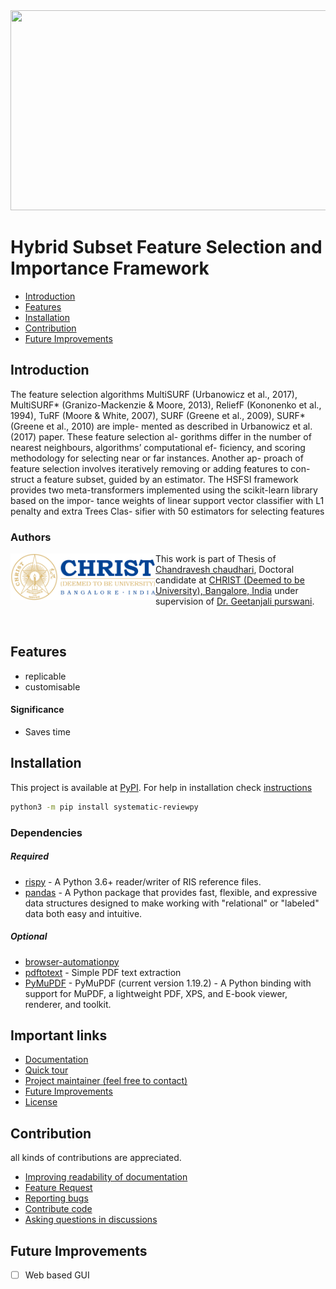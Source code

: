 

<div align="center">
  <img src="https://raw.githubusercontent.com/chandraveshchaudhari/personal-information/initial_setup/logos/my%20github%20logo%20template-HSFSI%20framework.drawio.png" width="640" height="320">
</div>

# Hybrid Subset Feature Selection and Importance Framework


- [Introduction](#introduction)
- [Features](#features)
- [Installation](#installation)
- [Contribution](#contribution)
- [Future Improvements](#future-improvements)

## Introduction
The feature selection algorithms MultiSURF (Urbanowicz et al., 2017), MultiSURF*
(Granizo-Mackenzie & Moore, 2013), ReliefF (Kononenko et al., 1994), TuRF (Moore
& White, 2007), SURF (Greene et al., 2009), SURF* (Greene et al., 2010) are imple-
mented as described in Urbanowicz et al. (2017) paper. These feature selection al-
gorithms differ in the number of nearest neighbours, algorithms’ computational ef-
ficiency, and scoring methodology for selecting near or far instances. Another ap-
proach of feature selection involves iteratively removing or adding features to con-
struct a feature subset, guided by an estimator. The HSFSI framework provides two
meta-transformers implemented using the scikit-learn library based on the impor-
tance weights of linear support vector classifier with L1 penalty and extra Trees Clas-
sifier with 50 estimators for selecting features

### Authors
<img align="left" width="231.95" height="75" src="https://raw.githubusercontent.com/chandraveshchaudhari/personal-information/initial_setup/images/christ.png">

This work is part of Thesis of [Chandravesh chaudhari][chandravesh linkedin], Doctoral candidate at [CHRIST (Deemed to be University), Bangalore, India][christ university website] under supervision of [Dr. Geetanjali purswani][geetanjali linkedin].

<br/>

[chandravesh linkedin]: https://www.linkedin.com/in/chandravesh-chaudhari "chandravesh linkedin profile"
[geetanjali linkedin]: https://www.linkedin.com/in/dr-geetanjali-purswani-546336b8 "geetanjali linkedin profile"
[christ university website]: https://christuniversity.in/ "website"

## Features
- replicable
- customisable

#### Significance
- Saves time

## Installation 
This project is available at [PyPI](https://pypi.org/project/systematic-reviewpy/). For help in installation check 
[instructions](https://packaging.python.org/tutorials/installing-packages/#installing-from-pypi)
```bash
python3 -m pip install systematic-reviewpy  
```

### Dependencies
##### Required
- [rispy](https://pypi.org/project/rispy/) - A Python 3.6+ reader/writer of RIS reference files.
- [pandas](https://pypi.org/project/pandas/) - A Python package that provides fast, flexible, and expressive data 
structures designed to make working with "relational" or "labeled" data both easy and intuitive.
##### Optional
- [browser-automationpy](https://github.com/chandraveshchaudhari/browser-automationpy/)
- [pdftotext](https://pypi.org/project/pdftotext/) - Simple PDF text extraction
- [PyMuPDF](https://pypi.org/project/PyMuPDF/) - PyMuPDF (current version 1.19.2) - A Python binding with support for 
MuPDF, a lightweight PDF, XPS, and E-book viewer, renderer, and toolkit.

## Important links
- [Documentation](https://chandraveshchaudhari.github.io/systematic-reviewpy/)
- [Quick tour](https://chandraveshchaudhari.github.io/systematic-reviewpy/systematic-reviewpy%20tutorial.html)
- [Project maintainer (feel free to contact)](mailto:chandraveshchaudhari@gmail.com?subject=[GitHub]%20Source%20sytematic-reviewpy) 
- [Future Improvements](https://github.com/chandraveshchaudhari/systematic-reviewpy/projects)
- [License](https://github.com/chandraveshchaudhari/systematic-reviewpy/blob/master/LICENSE.txt)

## Contribution
all kinds of contributions are appreciated.
- [Improving readability of documentation](https://chandraveshchaudhari.github.io/systematic-reviewpy/)
- [Feature Request](https://github.com/chandraveshchaudhari/systematic-reviewpy/issues/new/choose)
- [Reporting bugs](https://github.com/chandraveshchaudhari/systematic-reviewpy/issues/new/choose)
- [Contribute code](https://github.com/chandraveshchaudhari/systematic-reviewpy/compare)
- [Asking questions in discussions](https://github.com/chandraveshchaudhari/systematic-reviewpy/discussions)

## Future Improvements
- [ ] Web based GUI


